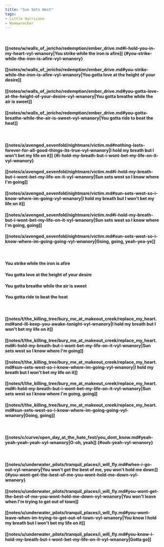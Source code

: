 ```yaml
---
title: "Sun Sets West"
tags:
- Little Hurricane
- Homewrecker
---
```

&nbsp;
#### [[notes/w/walls_of_jericho/redemption/ember_drive.md#i-hold-you-in-my-heart-vyl-wnanory|You strike while the iron is afire]] {#you-strike-while-the-iron-is-afire-vyl-wnanory}
#### [[notes/w/walls_of_jericho/redemption/ember_drive.md#you-strike-while-the-iron-is-afire-vyl-wnanory|You gotta love at the height of your desire]]
#### [[notes/w/walls_of_jericho/redemption/ember_drive.md#you-gotta-love-at-the-height-of-your-desire-vyl-wnanory|You gotta breathe while the air is sweet]]
#### [[notes/w/walls_of_jericho/redemption/ember_drive.md#you-gotta-breathe-while-the-air-is-sweet-vyl-wnanory|You gotta ride to beat the heat]]
&nbsp;
#### [[notes/a/avenged_sevenfold/nightmare/victim.md#nothing-lasts-forever-for-all-good-things-its-true-vyl-wnanory|I hold my breath but I won't bet my life on it]] {#i-hold-my-breath-but-i-wont-bet-my-life-on-it-vyl-wnanory}
#### [[notes/a/avenged_sevenfold/nightmare/victim.md#i-hold-my-breath-but-i-wont-bet-my-life-on-it-vyl-wnanory|Sun sets west so I know where I'm going]]
#### [[notes/a/avenged_sevenfold/nightmare/victim.md#sun-sets-west-so-i-know-where-im-going-vyl-wnanory|I hold my breath but I won't bet my life on it]]
#### [[notes/a/avenged_sevenfold/nightmare/victim.md#i-hold-my-breath-but-i-wont-bet-my-life-on-it-vyl-wnanory|Sun sets west so I know where I'm going, going]]
#### [[notes/a/avenged_sevenfold/nightmare/victim.md#sun-sets-west-so-i-know-where-im-going-going-vyl-wnanory|Going, going, yeah-yea-ye]]
&nbsp;
#### You strike while the iron is afire
#### You gotta love at the height of your desire
#### You gotta breathe while the air is sweet
#### You gotta ride to beat the heat
&nbsp;
#### [[notes/t/the_killing_tree/bury_me_at_makeout_creek/replace_my_heart.md#and-ill-keep-you-awake-tonight-vyl-wnanory|I hold my breath but I won't bet my life on it]]
#### [[notes/t/the_killing_tree/bury_me_at_makeout_creek/replace_my_heart.md#i-hold-my-breath-but-i-wont-bet-my-life-on-it-vyl-wnanory|Sun sets west so I know where I'm going]]
#### [[notes/t/the_killing_tree/bury_me_at_makeout_creek/replace_my_heart.md#sun-sets-west-so-i-know-where-im-going-vyl-wnanory|I hold my breath but I won't bet my life on it]]
#### [[notes/t/the_killing_tree/bury_me_at_makeout_creek/replace_my_heart.md#i-hold-my-breath-but-i-wont-bet-my-life-on-it-vyl-wnanory|Sun sets west so I know where I'm going, going]]
#### [[notes/t/the_killing_tree/bury_me_at_makeout_creek/replace_my_heart.md#sun-sets-west-so-i-know-where-im-going-going-vyl-wnanory|Going, going]]
&nbsp;
#### [[notes/c/curve/open_day_at_the_hate_fest/you_dont_know.md#yeah-yeah-yeah-yeah-vyl-wnanory|O-oh, yeah]] {#ooh-yeah-vyl-wnanory}
&nbsp;
#### [[notes/u/underwater_pilots/tranquil_places/i_will_fly.md#when-i-go-out-vyl-wnanory|You won't get the best of me, you won't hold me down]] {#you-wont-get-the-best-of-me-you-wont-hold-me-down-vyl-wnanory}
#### [[notes/u/underwater_pilots/tranquil_places/i_will_fly.md#you-wont-get-the-best-of-me-you-wont-hold-me-down-vyl-wnanory|You won't leave when I'm trying to get out of town]]
#### [[notes/u/underwater_pilots/tranquil_places/i_will_fly.md#you-wont-leave-when-im-trying-to-get-out-of-town-vyl-wnanory|You know I hold my breath but I won't bet my life on it]]
#### [[notes/u/underwater_pilots/tranquil_places/i_will_fly.md#you-know-i-hold-my-breath-but-i-wont-bet-my-life-on-it-vyl-wnanory|Gotta go]]
